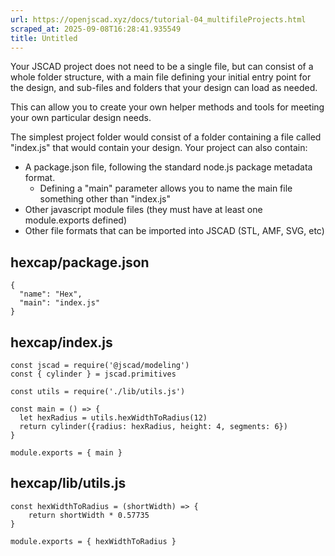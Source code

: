 ```yaml
---
url: https://openjscad.xyz/docs/tutorial-04_multifileProjects.html
scraped_at: 2025-09-08T16:28:41.935549
title: Untitled
---
```


Your JSCAD project does not need to be a single file, but can consist of a
whole folder structure, with a main file defining your initial entry point for
the design, and sub-files and folders that your design can load as needed.

This can allow you to create your own helper methods and tools for meeting
your own particular design needs.

The simplest project folder would consist of a folder containing a file called
"index.js" that would contain your design. Your project can also contain:

  * A package.json file, following the standard node.js package metadata format. 
    * Defining a "main" parameter allows you to name the main file something other than "index.js"
  * Other javascript module files (they must have at least one module.exports defined)
  * Other file formats that can be imported into JSCAD (STL, AMF, SVG, etc)

## hexcap/package.json

    
    
    {
      "name": "Hex",
      "main": "index.js"
    }
    

## hexcap/index.js

    
    
    const jscad = require('@jscad/modeling')
    const { cylinder } = jscad.primitives
    
    const utils = require('./lib/utils.js')
    
    const main = () => {
      let hexRadius = utils.hexWidthToRadius(12)
      return cylinder({radius: hexRadius, height: 4, segments: 6})
    }
    
    module.exports = { main }
    

## hexcap/lib/utils.js

    
    
    const hexWidthToRadius = (shortWidth) => {
        return shortWidth * 0.57735
    }
    
    module.exports = { hexWidthToRadius }
    

